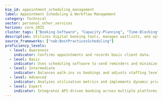 ```yaml
---
ksa_id: appointment_scheduling_management
label: Appointment Scheduling & Workflow Management
category: Technical
sector: personal_other_services
horizon: core_2025
cluster_tags: ["Booking-Software", "Capacity-Planning", "Time-Blocking"]
description: Utilizes digital booking tools, manages waitlists, and optimizes daily workflow to reduce downtime and maximize revenue per available slot.
source_frameworks: ["nab:BestPracticesScheduling"]
proficiency_levels:
  - level: Awareness
    indicator: Confirms appointments and records basic client data.
  - level: Basic
    indicator: Uses scheduling software to send reminders and minimize no-shows.
  - level: Intermediate
    indicator: Balances walk-ins vs bookings and adjusts staffing levels.
  - level: Advanced
    indicator: Analyzes utilization metrics and implements dynamic pricing.
  - level: Expert
    indicator: Integrates API-driven booking across multiple platforms and locations.
---
```

